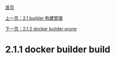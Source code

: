 [首页](https://github.com/Godsea/docker/blob/master/README.md)

[上一页：2.1 builder 构建管理]()

[下一页：2.1.2 docker builder prune]()
# 2.1.1 docker builder build